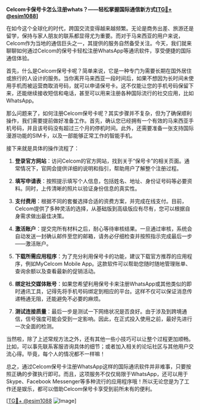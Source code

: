 **Celcom卡保号卡怎么注册whats？——轻松掌握国际通信新方式[[TG💪+ @esim1088](https://t.me/s/esim1088)]**

在如今这个全球化的时代，跨国交流变得越来越频繁。无论是商务出差、旅游还是留学，保持与家人朋友的联系都显得尤为重要。而对于马来西亚的用户来说，Celcom作为当地的通信巨头之一，其提供的服务自然备受关注。今天，我们就来聊聊如何通过Celcom的保号卡轻松注册WhatsApp等通讯软件，享受便捷的国际通信体验。

首先，什么是Celcom保号卡呢？简单来说，它是一种专门为需要长期在国外居住或旅行的人设计的服务。当你离开马来西亚一段时间后，如果不想因为长时间未使用手机而被运营商取消号码，就可以申请保号卡。这不仅能让您的手机号码保留下来，还能继续接收短信和电话，甚至可以用来注册各种国际流行的社交应用，比如WhatsApp。

那么问题来了，如何注册Celcom保号卡呢？其实步骤并不复杂，但为了确保顺利操作，我们需要提前做好准备工作。首先，确认您已经拥有一个有效的马来西亚手机号码，并且该号码没有超过三个月的停机时间。此外，还需要准备一张支持国际漫游功能的SIM卡，以及一部能够正常工作的智能手机。

接下来就是具体的操作流程了：

1. **登录官方网站**：访问Celcom的官方网站，找到关于“保号卡”的相关页面。通常情况下，官网会提供详细的说明和指引，帮助用户了解整个注册过程。

2. **填写申请表**：按照提示填写个人信息，包括姓名、地址、身份证号码等必要资料。同时，上传清晰的照片以验证身份信息的真实性。

3. **支付费用**：根据不同的套餐选择合适的资费方案，并完成在线支付。目前，Celcom提供了多种灵活的选择，从基础版到高级版应有尽有，您可以根据自身需求做出最佳决策。

4. **激活账户**：提交完所有材料之后，耐心等待审核结果。一旦通过审核，系统会自动发送一封确认邮件至您的邮箱，请务必仔细检查并按照指示完成最后一步——激活账户。

5. **下载所需应用程序**：为了充分利用保号卡的功能，建议下载官方推荐的应用程序，例如MyCelcom Mobile App。这款软件可以帮助您随时随地管理账单、查询余额以及查看最新的促销活动。

6. **绑定社交媒体账号**：如果您希望利用保号卡来注册WhatsApp或其他类似的即时通讯工具，记得先将手机号码绑定到相应的平台。这样不仅可以保证消息传递畅通无阻，还能避免不必要的麻烦。

7. **测试连接质量**：最后一步是测试一下网络状况是否良好。由于涉及到跨境通信，信号强度可能会受到一定影响。因此，在正式投入使用之前，最好先进行一次全面的检测。

当然啦，除了上述常规方法之外，还有其他一些小技巧可以让整个过程更加顺畅。比如，可以事先联系客服咨询具体的细节；或者加入相关的论坛社区与其他用户交流心得。毕竟，每个人的情况都不一样嘛！

总之，通过Celcom保号卡注册WhatsApp这样的国际通讯软件并非难事，只要按照正确的步骤执行即可。而且，这项服务不仅仅局限于WhatsApp，还可以用于Skype、Facebook Messenger等多种流行的应用程序哦！所以无论您是为了工作还是娱乐，都可以借助Celcom保号卡享受到前所未有的便利。

[[TG💪+ @esim1088](https://t.me/s/esim1088) ![Image](https://i.postimg.cc/4NQfJmqS/Snipaste-2025-05-13-00-14-12.png)]